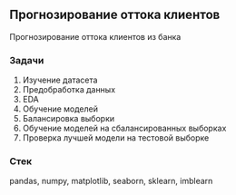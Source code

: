 ## Прогнозирование оттока клиентов
Прогнозирование оттока клиентов из банка
### Задачи
1. Изучение датасета
2. Предобработка данных
3. EDA
4. Обучение моделей
5. Балансировка выборки
6. Обучение моделей на сбалансированных выборках
7. Проверка лучшей модели на тестовой выборке
### Стек
pandas, numpy, matplotlib, seaborn, sklearn, imblearn

